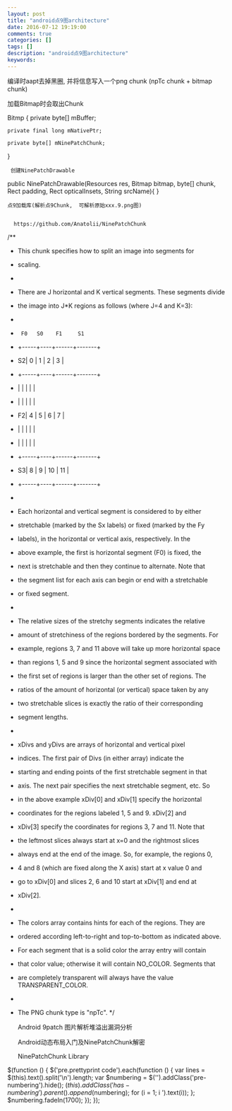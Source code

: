 ```yaml
---
layout: post
title: "android点9图architecture"
date: 2016-07-12 19:19:00 
comments: true
categories: []
tags: []
description: "android点9图architecture"
keywords: 
---
```



 
  
   编译时aapt去掉黑圈, 并将信息写入一个png chunk (npTc chunk + bitmap chunk)
  
  
   
  
  
   加载Bitmap时会取出Chunk
  
  Bitmp {
    private byte[] mBuffer;

    private final long mNativePtr;

    private byte[] mNinePatchChunk;
}
  
   
    
     创建NinePatchDrawable
    
   
  
  public NinePatchDrawable(Resources res, Bitmap bitmap, byte[] chunk,
            Rect padding, Rect opticalInsets, String srcName){
}
  
   
    点9加载库(解析点9Chunk,  可解析原始xxx.9.png图)
    
     
      https://github.com/Anatolii/NinePatchChunk
     
     
      
     
    
   
  
  /**
 * This chunk specifies how to split an image into segments for
 * scaling.
 *
 * There are J horizontal and K vertical segments.  These segments divide
 * the image into J*K regions as follows (where J=4 and K=3):
 *
 *      F0   S0    F1     S1
 *   +-----+----+------+-------+
 * S2|  0  |  1 |  2   |   3   |
 *   +-----+----+------+-------+
 *   |     |    |      |       |
 *   |     |    |      |       |
 * F2|  4  |  5 |  6   |   7   |
 *   |     |    |      |       |
 *   |     |    |      |       |
 *   +-----+----+------+-------+
 * S3|  8  |  9 |  10  |   11  |
 *   +-----+----+------+-------+
 *
 * Each horizontal and vertical segment is considered to by either
 * stretchable (marked by the Sx labels) or fixed (marked by the Fy
 * labels), in the horizontal or vertical axis, respectively. In the
 * above example, the first is horizontal segment (F0) is fixed, the
 * next is stretchable and then they continue to alternate. Note that
 * the segment list for each axis can begin or end with a stretchable
 * or fixed segment.
 *
 * The relative sizes of the stretchy segments indicates the relative
 * amount of stretchiness of the regions bordered by the segments.  For
 * example, regions 3, 7 and 11 above will take up more horizontal space
 * than regions 1, 5 and 9 since the horizontal segment associated with
 * the first set of regions is larger than the other set of regions.  The
 * ratios of the amount of horizontal (or vertical) space taken by any
 * two stretchable slices is exactly the ratio of their corresponding
 * segment lengths.
 *
 * xDivs and yDivs are arrays of horizontal and vertical pixel
 * indices.  The first pair of Divs (in either array) indicate the
 * starting and ending points of the first stretchable segment in that
 * axis. The next pair specifies the next stretchable segment, etc. So
 * in the above example xDiv[0] and xDiv[1] specify the horizontal
 * coordinates for the regions labeled 1, 5 and 9.  xDiv[2] and
 * xDiv[3] specify the coordinates for regions 3, 7 and 11. Note that
 * the leftmost slices always start at x=0 and the rightmost slices
 * always end at the end of the image. So, for example, the regions 0,
 * 4 and 8 (which are fixed along the X axis) start at x value 0 and
 * go to xDiv[0] and slices 2, 6 and 10 start at xDiv[1] and end at
 * xDiv[2].
 *
 * The colors array contains hints for each of the regions. They are
 * ordered according left-to-right and top-to-bottom as indicated above.
 * For each segment that is a solid color the array entry will contain
 * that color value; otherwise it will contain NO_COLOR. Segments that
 * are completely transparent will always have the value TRANSPARENT_COLOR.
 *
 * The PNG chunk type is "npTc".
 */
  
   
    Android 9patch 图片解析堆溢出漏洞分析
   
  
  
   
    Android动态布局入门及NinePatchChunk解密
   
  
  
   
    NinePatchChunk Library
   
  
 
 
  $(function () {
                $('pre.prettyprint code').each(function () {
                    var lines = $(this).text().split('\n').length;
                    var $numbering = $('').addClass('pre-numbering').hide();
                    $(this).addClass('has-numbering').parent().append($numbering);
                    for (i = 1; i ').text(i));
                    };
                    $numbering.fadeIn(1700);
                });
            });
 


